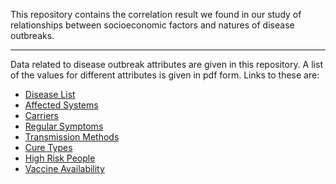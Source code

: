 This repository contains the correlation result we found in our study of relationships between socioeconomic factors and natures of disease outbreaks.

-----

Data related to disease outbreak attributes are given in this repository. A list of the values for different attributes is given in pdf form. Links to these are:

* [Disease List](./Diseases.pdf "Disease List")
* [Affected Systems](./AffectedSystems.pdf, "Affected Systems")
* [Carriers](./Carriers.pdf, "Carriers")
* [Regular Symptoms](./RegularSymptoms.pdf "Regular Symptoms")
* [Transmission Methods](./TransmissionMethod.pdf "Transmission Methods")
* [Cure Types](./CureType.pdf "Cure Types")
* [High Risk People](./HighRiskPeople.pdf "High Risk People")
* [Vaccine Availability](./VaccineAvailability.pdf "Vaccine Availability")


